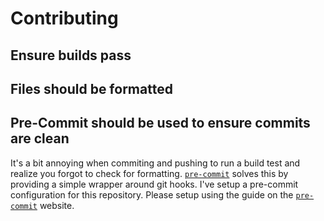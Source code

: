 # Contributing

## Ensure builds pass

## Files should be formatted

## Pre-Commit should be used to ensure commits are clean

It's a bit annoying when commiting and pushing to run a build test and realize you forgot to check for formatting.
[`pre-commit`] solves this by providing a simple wrapper around git hooks. I've setup a pre-commit configuration for this
repository. Please setup using the guide on the [`pre-commit`] website.

[`pre-commit`]: https://pre-commit.com/

